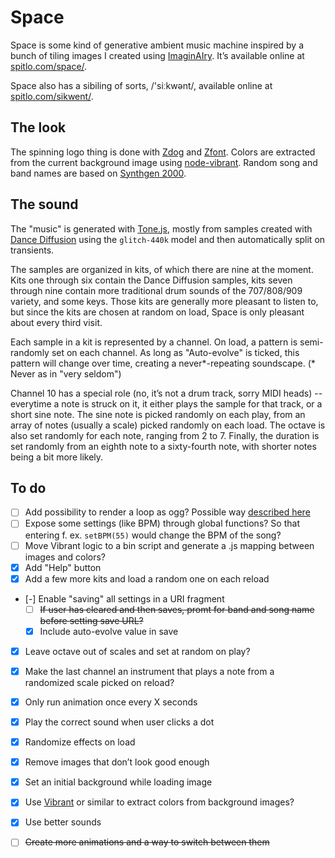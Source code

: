 # Space

Space is some kind of generative ambient music machine inspired by a bunch of tiling images I created using [ImaginAIry](https://github.com/brycedrennan/imaginAIry/). It’s available online at [spitlo.com/space/](https://spitlo.com/space/).

Space also has a sibiling of sorts, /'siːkwənt/, available online at [spitlo.com/sikwent/](https://spitlo.com/sikwent/).

## The look

The spinning logo thing is done with [Zdog](https://github.com/metafizzy/zdog) and [Zfont](https://github.com/jaames/zfont). Colors are extracted from the current background image using [node-vibrant](https://github.com/Vibrant-Colors/node-vibrant). Random song and band names are based on [Synthgen 2000](https://github.com/tirdadc/synthwave).

## The sound

The "music" is generated with [Tone.js](https://github.com/Tonejs/Tone.js), mostly from samples created with [Dance Diffusion](https://huggingface.co/spaces/harmonai/dance-diffusion) using the `glitch-440k` model and then automatically split on transients.

The samples are organized in kits, of which there are nine at the moment. Kits one through six contain the Dance Diffusion samples, kits seven through nine contain more traditional drum sounds of the 707/808/909 variety, and some keys. Those kits are generally more pleasant to listen to, but since the kits are chosen at random on load, Space is only pleasant about every third visit.

Each sample in a kit is represented by a channel. On load, a pattern is semi-randomly set on each channel. As long as "Auto-evolve" is ticked, this pattern will change over time, creating a never*-repeating soundscape.
(* Never as in "very seldom")

Channel 10 has a special role (no, it’s not a drum track, sorry MIDI heads) -- everytime a note is struck on it, it either plays the sample for that track, or a short sine note. The sine note is picked randomly on each play, from an array of notes (usually a scale) picked randomly on each load. The octave is also set randomly for each note, ranging from 2 to 7. Finally, the duration is set randomly from an eighth note to a sixty-fourth note, with shorter notes being a bit more likely.

## To do

- [ ] Add possibility to render a loop as ogg? Possible way [described here](https://www.youtube.com/watch?v=VHCv3waFkRo)
- [ ] Expose some settings (like BPM) through global functions? So that entering f. ex. `setBPM(55)` would change the BPM of the song?
- [ ] Move Vibrant logic to a bin script and generate a .js mapping between images and colors?
- [x] Add "Help" button
- [x] Add a few more kits and load a random one on each reload
- [-] Enable "saving" all settings in a URI fragment
  - [ ] ~~If user has cleared and then saves, promt for band and song name before setting save URL?~~
  - [x] Include auto-evolve value in save
- [x] Leave octave out of scales and set at random on play?
- [x] Make the last channel an instrument that plays a note from a randomized scale picked on reload?
- [x] Only run animation once every X seconds
- [x] Play the correct sound when user clicks a dot
- [x] Randomize effects on load
- [x] Remove images that don’t look good enough
- [x] Set an initial background while loading image
- [x] Use [Vibrant](https://jariz.github.io/vibrant.js/) or similar to extract colors from background images?
- [x] Use better sounds
- [ ] ~~Create more animations and a way to switch between them~~

